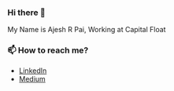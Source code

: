 ### Hi there 👋

My Name is Ajesh R Pai, Working at Capital Float

### 📫 How to reach me?
- [LinkedIn](https://www.linkedin.com/in/ajeshrpai/) 
- [Medium](https://medium.com/@AjeshRPai)

